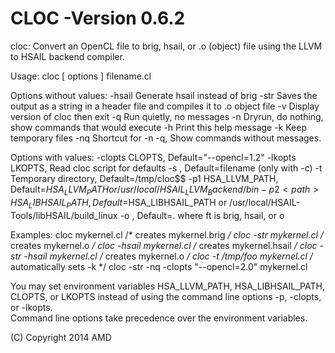 CLOC -Version 0.6.2
====

   cloc: Convert an OpenCL file to brig, hsail, or .o (object) 
         file using the LLVM to HSAIL backend compiler.

   Usage: cloc [ options ] filename.cl

   Options without values:
    -hsail  Generate hsail instead of brig 
    -str    Saves the output as a string in a header file and compiles it to .o object file 
    -v      Display version of cloc then exit
    -q      Run quietly, no messages 
    -n      Dryrun, do nothing, show commands that would execute
    -h      Print this help message
    -k      Keep temporary files
    -nq     Shortcut for -n -q, Show commands without messages. 

   Options with values:
    -clopts <cl compiler options> CLOPTS, Default="--opencl=1.2"
    -lkopts <linker options> LKOPTS, Read cloc script for defaults
    -s      <symbolname> , Default=filename (only with -c)
    -t      <tdir> Temporary directory, Default=/tmp/cloc$$
    -p1      <path> HSA_LLVM_PATH, Default=$HSA_LLVM_PATH or /usr/local/HSAIL_LLVM_Backend/bin
    -p2      <path> HSA_LIBHSAIL_PATH, Default=$HSA_LIBHSAIL_PATH or /usr/local/HSAIL-Tools/libHSAIL/build_linux
    -o      <outfilename>, Default=<filename>.<ft> where ft is brig, hsail, or o

   Examples:
      cloc mykernel.cl              /* creates mykernel.brig  */
      cloc -str mykernel.cl           /* creates mykernel.o     */
      cloc -hsail mykernel.cl       /* creates mykernel.hsail */
      cloc -str -hsail mykernel.cl    /* creates mykernel.o     */
      cloc -t /tmp/foo mykernel.cl  /* automatically sets -k  */
      cloc -str -nq -clopts "--opencl=2.0" mykernel.cl

   You may set environment variables HSA_LLVM_PATH, HSA_LIBHSAIL_PATH, CLOPTS, or LKOPTS instead 
   of using the command line options -p, -clopts, or -lkopts.  
   Command line options take precedence over the environment variables. 

   (C) Copyright 2014 AMD 

